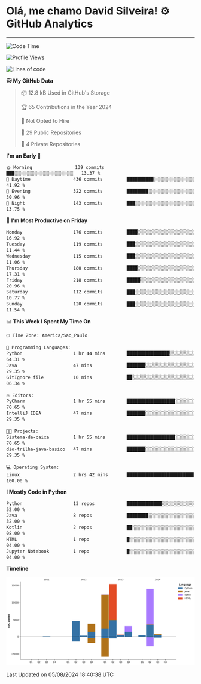 
# Olá, me chamo David Silveira! ⚙️ GitHub Analytics

---
<!--START_SECTION:waka-->
![Code Time](http://img.shields.io/badge/Code%20Time-176%20hrs%2042%20mins-blue)

![Profile Views](http://img.shields.io/badge/Profile%20Views-21-blue)

![Lines of code](https://img.shields.io/badge/From%20Hello%20World%20I%27ve%20Written-55.3%20thousand%20lines%20of%20code-blue)

**🐱 My GitHub Data** 

> 📦 12.8 kB Used in GitHub's Storage 
 > 
> 🏆 65 Contributions in the Year 2024
 > 
> 🚫 Not Opted to Hire
 > 
> 📜 29 Public Repositories 
 > 
> 🔑 4 Private Repositories 
 > 
**I'm an Early 🐤** 

```text
🌞 Morning                139 commits         ███░░░░░░░░░░░░░░░░░░░░░░   13.37 % 
🌆 Daytime                436 commits         ██████████░░░░░░░░░░░░░░░   41.92 % 
🌃 Evening                322 commits         ████████░░░░░░░░░░░░░░░░░   30.96 % 
🌙 Night                  143 commits         ███░░░░░░░░░░░░░░░░░░░░░░   13.75 % 
```
📅 **I'm Most Productive on Friday** 

```text
Monday                   176 commits         ████░░░░░░░░░░░░░░░░░░░░░   16.92 % 
Tuesday                  119 commits         ███░░░░░░░░░░░░░░░░░░░░░░   11.44 % 
Wednesday                115 commits         ███░░░░░░░░░░░░░░░░░░░░░░   11.06 % 
Thursday                 180 commits         ████░░░░░░░░░░░░░░░░░░░░░   17.31 % 
Friday                   218 commits         █████░░░░░░░░░░░░░░░░░░░░   20.96 % 
Saturday                 112 commits         ███░░░░░░░░░░░░░░░░░░░░░░   10.77 % 
Sunday                   120 commits         ███░░░░░░░░░░░░░░░░░░░░░░   11.54 % 
```


📊 **This Week I Spent My Time On** 

```text
🕑︎ Time Zone: America/Sao_Paulo

💬 Programming Languages: 
Python                   1 hr 44 mins        ████████████████░░░░░░░░░   64.31 % 
Java                     47 mins             ███████░░░░░░░░░░░░░░░░░░   29.35 % 
GitIgnore file           10 mins             ██░░░░░░░░░░░░░░░░░░░░░░░   06.34 % 

🔥 Editors: 
PyCharm                  1 hr 55 mins        ██████████████████░░░░░░░   70.65 % 
IntelliJ IDEA            47 mins             ███████░░░░░░░░░░░░░░░░░░   29.35 % 

🐱‍💻 Projects: 
Sistema-de-caixa         1 hr 55 mins        ██████████████████░░░░░░░   70.65 % 
dio-trilha-java-basico   47 mins             ███████░░░░░░░░░░░░░░░░░░   29.35 % 

💻 Operating System: 
Linux                    2 hrs 42 mins       █████████████████████████   100.00 % 
```

**I Mostly Code in Python** 

```text
Python                   13 repos            █████████████░░░░░░░░░░░░   52.00 % 
Java                     8 repos             ████████░░░░░░░░░░░░░░░░░   32.00 % 
Kotlin                   2 repos             ██░░░░░░░░░░░░░░░░░░░░░░░   08.00 % 
HTML                     1 repo              █░░░░░░░░░░░░░░░░░░░░░░░░   04.00 % 
Jupyter Notebook         1 repo              █░░░░░░░░░░░░░░░░░░░░░░░░   04.00 % 
```



**Timeline**

![Lines of Code chart](https://raw.githubusercontent.com/DavidSilveira80/DavidSilveira80/master/assets/bar_graph.png)


 Last Updated on 05/08/2024 18:40:38 UTC
<!--END_SECTION:waka-->


